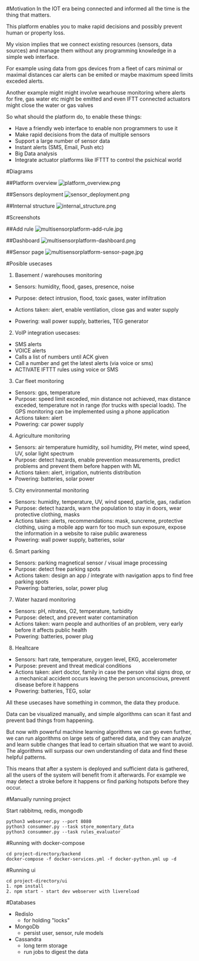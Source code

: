 #Motivation
In the IOT era being connected and informed all the time is the thing that matters. 

This platform enables you to make rapid decisions and possibly prevent human or property loss.


My vision implies that we connect existing resources (sensors, data sources) and manage them without any programming knowledge  in a simple web interface.

For example using data from gps devices from a fleet of cars minimal or maximal distances car alerts can be emited or maybe maximum speed limits exceded alerts.

Another example might might involve wearhouse monitoring where alerts for fire, gas water etc might be emitted and even IFTT connected actuators might close the water or gas valves 

So what should the platform do, to enable these things:

* Have a friendly web interface to enable non programmers to use it
* Make rapid decisions from the data of multiple sensors
* Support a large number of sensor data
* Instant alerts (SMS, Email, Push etc)
* Big Data analysis 
* Integrate actuator platforms like IFTTT to control the psichical world

#Diagrams

##Platform overview
![platform_overview.png](https://github.com/danionescu0/sensorsplatform/blob/master/media/platform_overview.png)

##Sensors deployment
![sensor_deployment.png](https://github.com/danionescu0/sensorsplatform/blob/master/media/sensor_deployment.png)

##Internal structure
![internal_structure.png](https://github.com/danionescu0/sensorsplatform/blob/master/media/internal_structure.png)

#Screenshots

##Add rule
![multisensorplatform-add-rule.jpg](https://github.com/danionescu0/sensorsplatform/blob/master/media/multisensorplatform-add-rule.jpg)

##Dashboard
![multisensorplatform-dashboard.png](https://github.com/danionescu0/sensorsplatform/blob/master/media/multisensorplatform-dashboard.png)

##Sensor page
![multisensorplatform-sensor-page.jpg](https://github.com/danionescu0/sensorsplatform/blob/master/media/multisensorplatform-sensor-page.jpg)


#Posible usecases

1. Basement / warehouses monitoring

- Sensors: humidity, flood, gases, presence, noise

- Purpose: detect intrusion, flood, toxic gases, water infiltration

- Actions taken: alert, enable ventilation, close gas and water supply

- Powering: wall power supply, batteries, TEG generator

2. VoIP integration usecases:

- SMS alerts
- VOICE alerts
- Calls a list of numbers until ACK given
- Call a number and get the latest alerts (via voice or sms)
- ACTIVATE IFTTT rules using voice or SMS

3. Car fleet monitoring
- Sensors: gps, temperature
- Purpose: speed limit exceded, min distance not achieved, max distance exceded, temperature not in range (for trucks with special loads). The GPS monitoring can be implemented using a phone application
- Actions taken: alert
- Powering: car power supply

4. Agriculture monitoring

- Sensors: air temperature humidity, soil humidity, PH meter, wind speed, UV, solar light spectrum
- Purpose: detect hazards, enable prevention measurements, predict problems and prevent them before happen with ML
- Actions taken: alert, irrigation, nutrients distribution
- Powering:  batteries, solar power

5. City environmental monitoring

- Sensors: humidity, temperature, UV, wind speed, particle, gas, radiation
- Purpose: detect hazards, warn the population to stay in doors, wear protective clothing, masks
- Actions taken: alerts, recommendations: mask, suncreme, protective clothing, using a mobile app warn for too much sun exposure, expose the information in a website to raise public awareness
- Powering: wall power supply, batteries, solar

6. Smart parking

- Sensors: parking magnetical sensor / visual image processing
- Purpose: detect free parking spots
- Actions taken: design an app / integrate with navigation apps to find free parking spots
- Powering: batteries, solar, power plug

7. Water hazard monitoring

- Sensors: pH, nitrates, O2, temperature, turbidity
- Purpose: detect, and prevent water contamination
- Actions taken: warn people and authorities of an problem, very early before it affects public health
- Powering: batteries, power plug

8. Healtcare

- Sensors: hart rate, temperature, oxygen level, EKG, accelerometer
- Purpose: prevent and threat medical conditions
- Actions taken: alert doctor, family in case the person vital signs drop, or a mechanical accident occurs leaving the person unconscious, prevent disease before it happens 
- Powering: batteries, TEG, solar

All these usecases have something in common,  the data they produce.

Data can be visualized manually, and simple algorithms can scan it fast and prevent bad things from happening. 

But now with powerful machine learning algorithms we can go even further, we can run algorithms on large sets of gathered data, and they can analyze and learn subtle changes that lead to certain situation that we want to avoid. 
The algorithms will surpass our own understanding of data and find these helpful patterns. 

This means that after a system is deployed and sufficient data is gathered, all the users of the system will benefit from it afterwards. For example we may detect a stroke before it happens or find parking hotspots before they occur.

#Manually running project

Start rabbitmq, redis, mongodb 

````
python3 webserver.py --port 8080
python3 consummer.py --task store_momentary_data
python3 consummer.py --task rules_evaluator
````

#Running with docker-compose

````
cd project-directory/backend
docker-compose -f docker-services.yml -f docker-python.yml up -d

````
#Running ui

````
cd project-directory/ui
1. npm install
2. npm start - start dev webserver with livereload

````



#Databases
* RedisIo
  - for holding "locks"
* MongoDb
  - persist user, sensor, rule models
* Cassandra
  - long term storage
  - run jobs to digest the data